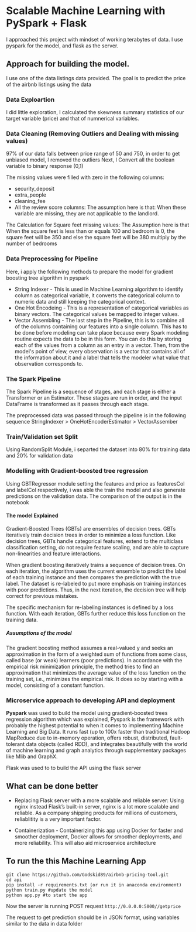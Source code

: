 # Scalable Machine Learning with PySpark + Flask

I approached this project with mindset of working terabytes of data. I use pyspark for the model, and flask as the server.

## Approach for building the model.
I use one of the data listings data provided. The goal is to predict the price of the airbnb listings using the data 

### Data Exploartion
I did little exploration, I calculated the skewness summary statistics of our target variable (price) and that of numnerical variables.

### Data Cleaning (Removing Outliers and Dealing with missing values)
97% of our data falls between price range of 50 and 750, in order to get unbiased model, I removed the outliers
Next, I Convert all the boolean variable to binary response (0,1)

The missing values were filled with zero in the following columns:
- security_deposit
- extra_people
- cleaning_fee
- All the review score columns: The assumption here is that: When these variable are missing, they are not applicable to the landlord.

The Calculation for Square feet missing values: The Assumption here is that When the square feet is less than or equals 100 and bedroom is 0, the square feet will be 350 and else the square feet will be 380 multiply by the number of bedrooms

### Data Preprocessing for Pipeline

Here, i apply the following methods to prepare the model for gradient boosting tree algorithm in pyspark

- String Indexer - This is used in Machine Learning algorithm to identify column as categorical variable, it converts the categorical column to numeric data and still keeping the categorical context.
- One Hot Encodeing - This is a representation of categorical variables as binary vectors. The categorical values be mapped to integer values.
- Vector Assembling - The last step in the Pipeline, this is to combine all of the columns containing our features into a single column. This has to be done before modeling can take place because every Spark modeling routine expects the data to be in this form. You can do this by storing each of the values from a column as an entry in a vector. Then, from the model's point of view, every observation is a vector that contains all of the information about it and a label that tells the modeler what value that observation corresponds to.

### The Spark Pipeline
The Spark Pipeline is a sequence of stages, and each stage is either a Transformer or an Estimator. These stages are run in order, and the input DataFrame is transformed as it passes through each stage.

The preprocessed data was passed through the pipeline is in the following sequence StringIndexer > OneHotEncoderEstimator > VectorAssember

### Train/Validation set Split
Using RandomSplit Module, i separted the dataset into 80% for training data and 20% for validation data

### Modelling with Gradient-boosted tree regression
Using GBTRegressor module setting the features and price as featuresCol and labelCol respectively, i was able the train the model and also generate predictions on the validation data. The comparison of the output is in the notebook

#### The model Explained
Gradient-Boosted Trees (GBTs) are ensembles of decision trees. GBTs iteratively train decision trees in order to minimize a loss function. Like decision trees, GBTs handle categorical features, extend to the multiclass classification setting, do not require feature scaling, and are able to capture non-linearities and feature interactions.

When gradient boosting iteratively trains a sequence of decision trees. On each iteration, the algorithm uses the current ensemble to predict the label of each training instance and then compares the prediction with the true label. The dataset is re-labeled to put more emphasis on training instances with poor predictions. Thus, in the next iteration, the decision tree will help correct for previous mistakes.

The specific mechanism for re-labeling instances is defined by a loss function. With each iteration, GBTs further reduce this loss function on the training data.

##### Assumptions of the model
The gradient boosting method assumes a real-valued y and seeks an approximation in the form of a weighted sum of functions from some class, called base (or weak) learners (poor predictions).
In accordance with the empirical risk minimization principle, the method tries to find an approximation that minimizes the average value of the loss function on the training set, i.e., minimizes the empirical risk. It does so by starting with a model, consisting of a constant function. 


### Microservice approach to developing API and deployment

<b> Pyspark </b> was used to build the model using gradient-boosted trees regression algorithm which was explained, Pyspark is the framework with probably the highest potential to when it comes to implementing Machine Learning and Big Data. It runs fast (up to 100x faster than traditional Hadoop MapReduce due to in-memory operation, offers robust, distributed, fault-tolerant data objects (called RDD), and integrates beautifully with the world of machine learning and graph analytics through supplementary packages like Mlib and GraphX.

Flask was used to to build the API using the flask server 

## What can be done better
- Replacing Flask server with a more scalable and reliable server: Using nginx instead Flask’s built-in server, nginx is a lot more scalable and reliable. As a company shipping products for millions of customers, reliablitity is a very important factor.

- Containerization - Containerizing this app using Docker for faster and smoother deployment, Docker allows for smoother deployments, and more reliability. This will also aid microservice architecture

## To run the this Machine Learning App
```
git clone https://github.com/Godskid89/airbnb-pricing-tool.git
cd api
pip install -r requirements.txt (or run it in anaconda environment)
python train.py #update the model
python app.py #to start the app
```
Now the server is running
POST request ```http://0.0.0.0:5000//getprice```

The request to get prediction should be in JSON format, using variables similar to the data in data folder
